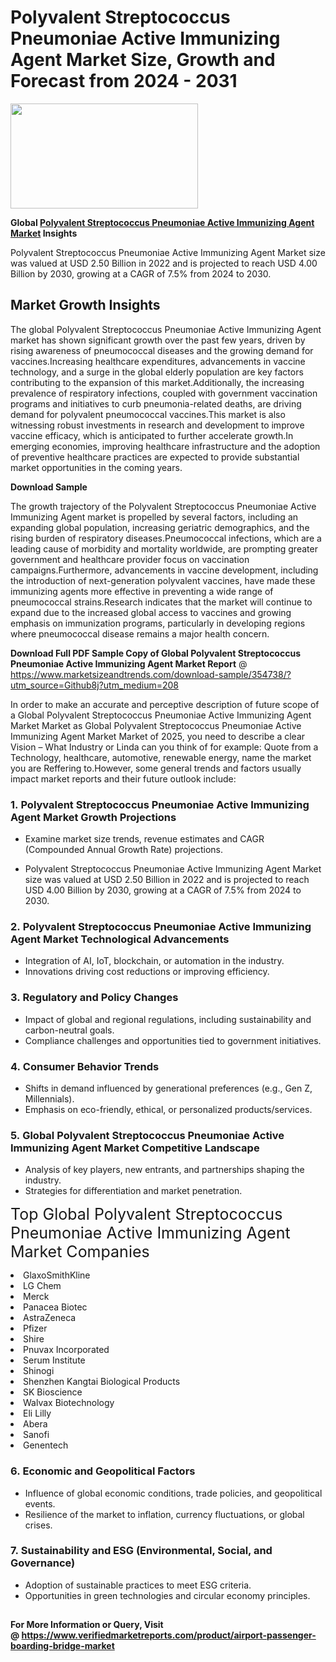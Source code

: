 <H1>Polyvalent Streptococcus Pneumoniae Active Immunizing Agent Market Size, Growth and Forecast from 2024 - 2031</H1><img class="aligncenter size-medium wp-image-584254" src="https://thirdeyenews.in/wp-content/uploads/2024/09/Global-Market-Research-300x168.jpeg" alt="" width="300" height="168" /><p><strong>Global&nbsp;<a href="https://www.marketsizeandtrends.com/download-sample/354738/?utm_source=Github8j?utm_medium=208">Polyvalent Streptococcus Pneumoniae Active Immunizing Agent Market</a> Insights</strong></p><p>Polyvalent Streptococcus Pneumoniae Active Immunizing Agent Market size was valued at USD 2.50 Billion in 2022 and is projected to reach USD 4.00 Billion by 2030, growing at a CAGR of 7.5% from 2024 to 2030.</p><p><h2>Market Growth Insights</h2> <p>The global Polyvalent Streptococcus Pneumoniae Active Immunizing Agent market has shown significant growth over the past few years, driven by rising awareness of pneumococcal diseases and the growing demand for vaccines.Increasing healthcare expenditures, advancements in vaccine technology, and a surge in the global elderly population are key factors contributing to the expansion of this market.Additionally, the increasing prevalence of respiratory infections, coupled with government vaccination programs and initiatives to curb pneumonia-related deaths, are driving demand for polyvalent pneumococcal vaccines.This market is also witnessing robust investments in research and development to improve vaccine efficacy, which is anticipated to further accelerate growth.In emerging economies, improving healthcare infrastructure and the adoption of preventive healthcare practices are expected to provide substantial market opportunities in the coming years.</p> <p><strong>Download Sample</strong></p> <p>The growth trajectory of the Polyvalent Streptococcus Pneumoniae Active Immunizing Agent market is propelled by several factors, including an expanding global population, increasing geriatric demographics, and the rising burden of respiratory diseases.Pneumococcal infections, which are a leading cause of morbidity and mortality worldwide, are prompting greater government and healthcare provider focus on vaccination campaigns.Furthermore, advancements in vaccine development, including the introduction of next-generation polyvalent vaccines, have made these immunizing agents more effective in preventing a wide range of pneumococcal strains.Research indicates that the market will continue to expand due to the increased global access to vaccines and growing emphasis on immunization programs, particularly in developing regions where pneumococcal disease remains a major health concern.</p> <p><span class=""><strong>Download Full PDF Sample Copy of Global Polyvalent Streptococcus Pneumoniae Active Immunizing Agent Market Report</strong> @ <a href="https://www.marketsizeandtrends.com/download-sample/354738/?utm_source=Github8j?utm_medium=208" target="_blank">https://www.marketsizeandtrends.com/download-sample/354738/?utm_source=Github8j?utm_medium=208</a></span></p><p>In order to make an accurate and perceptive description of future scope of a Global&nbsp;Polyvalent Streptococcus Pneumoniae Active Immunizing Agent Market Market as Global&nbsp;Polyvalent Streptococcus Pneumoniae Active Immunizing Agent Market Market of 2025, you need to describe a clear Vision &ndash; What Industry or Linda can you think of for example: Quote from a Technology, healthcare, automotive, renewable energy, name the market you are Reffering to.However, some general trends and factors usually impact market reports and their future outlook include:</p><h3>1.&nbsp;<strong>Polyvalent Streptococcus Pneumoniae Active Immunizing Agent Market Growth Projections</strong></h3><ul><li>Examine market size trends, revenue estimates and CAGR (Compounded Annual Growth Rate) projections.</li><li><p>Polyvalent Streptococcus Pneumoniae Active Immunizing Agent Market size was valued at USD 2.50 Billion in 2022 and is projected to reach USD 4.00 Billion by 2030, growing at a CAGR of 7.5% from 2024 to 2030.</p></li></ul><h3>2.&nbsp;<strong>Polyvalent Streptococcus Pneumoniae Active Immunizing Agent Market Technological Advancements</strong></h3><ul><li>Integration of AI, IoT, blockchain, or automation in the industry.</li><li>Innovations driving cost reductions or improving efficiency.</li></ul><h3>3.&nbsp;<strong>Regulatory and Policy Changes</strong></h3><ul><li>Impact of global and regional regulations, including sustainability and carbon-neutral goals.</li><li>Compliance challenges and opportunities tied to government initiatives.</li></ul><h3>4.&nbsp;<strong>Consumer Behavior Trends</strong></h3><ul><li>Shifts in demand influenced by generational preferences (e.g., Gen Z, Millennials).</li><li>Emphasis on eco-friendly, ethical, or personalized products/services.</li></ul><h3>5.&nbsp;<strong>Global Polyvalent Streptococcus Pneumoniae Active Immunizing Agent Market Competitive Landscape</strong></h3><ul><li>Analysis of key players, new entrants, and partnerships shaping the industry.</li><li>Strategies for differentiation and market penetration.</li></ul><p data-pm-slice="1 1 []"><span style="color: inherit; font-family: inherit; font-size: 25px;">Top Global Polyvalent Streptococcus Pneumoniae Active Immunizing Agent Market Companies</span></p><div class="" data-test-id=""><p><li>GlaxoSmithKline</li><li> LG Chem</li><li> Merck</li><li> Panacea Biotec</li><li> AstraZeneca</li><li> Pfizer</li><li> Shire</li><li> Pnuvax Incorporated</li><li> Serum Institute</li><li> Shinogi</li><li> Shenzhen Kangtai Biological Products</li><li> SK Bioscience</li><li> Walvax Biotechnology</li><li> Eli Lilly</li><li> Abera</li><li> Sanofi</li><li> Genentech</li></p></div><h3>6.&nbsp;<strong>Economic and Geopolitical Factors</strong></h3><ul><li>Influence of global economic conditions, trade policies, and geopolitical events.</li><li>Resilience of the market to inflation, currency fluctuations, or global crises.</li></ul><h3>7.&nbsp;<strong>Sustainability and ESG (Environmental, Social, and Governance)</strong></h3><ul><li>Adoption of sustainable practices to meet ESG criteria.</li><li>Opportunities in green technologies and circular economy principles.</li></ul><h2><strong style="font-size: 14px;">For More Information or Query, Visit @&nbsp;</strong><a style="background-color: #ffffff; font-size: 14px;" href="https://www.marketsizeandtrends.com/report/polyvalent-streptococcus-pneumoniae-active-immunizing-agent-market/" target="_blank">https://www.verifiedmarketreports.com/product/airport-passenger-boarding-bridge-market</a></h2>